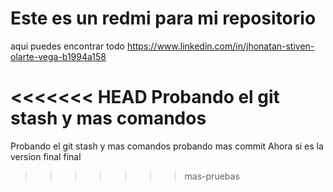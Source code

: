 # Este es un redmi para mi repositorio
aqui puedes encontrar todo
https://www.linkedin.com/in/jhonatan-stiven-olarte-vega-b1994a158


<<<<<<< HEAD
Probando el git stash y mas comandos
=======
Probando el git stash y mas comandos
probando mas commit
Ahora si es la version final final
>>>>>>> mas-pruebas
